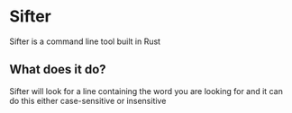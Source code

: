 # Sifter

Sifter is a command line tool built in Rust

## What does it do?

Sifter will look for a line containing the word you are looking for and it can do this either case-sensitive or insensitive


